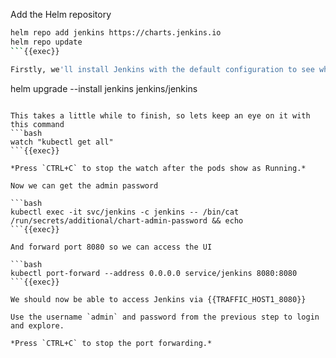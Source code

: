 
Add the Helm repository
```bash
helm repo add jenkins https://charts.jenkins.io
helm repo update
```{{exec}}

Firstly, we'll install Jenkins with the default configuration to see what is there
```
helm upgrade --install jenkins jenkins/jenkins
```{{exec}}

This takes a little while to finish, so lets keep an eye on it with this command
```bash
watch "kubectl get all"
```{{exec}}

*Press `CTRL+C` to stop the watch after the pods show as Running.*

Now we can get the admin password

```bash
kubectl exec -it svc/jenkins -c jenkins -- /bin/cat /run/secrets/additional/chart-admin-password && echo
```{{exec}}

And forward port 8080 so we can access the UI

```bash
kubectl port-forward --address 0.0.0.0 service/jenkins 8080:8080
```{{exec}}

We should now be able to access Jenkins via {{TRAFFIC_HOST1_8080}}

Use the username `admin` and password from the previous step to login and explore.

*Press `CTRL+C` to stop the port forwarding.*